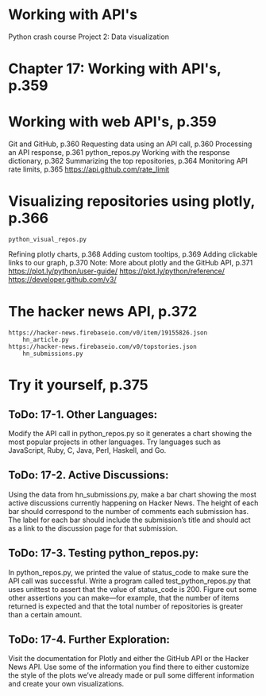 # Working with API's

Python crash course
Project 2: Data visualization

# Chapter 17: Working with API's, p.359

# Working with web API's, p.359
Git and GitHub, p.360
Requesting data using an API call, p.360
Processing an API response, p.361
    python_repos.py
Working with the response dictionary, p.362
Summarizing the top repositories, p.364
Monitoring API rate limits, p.365
    https://api.github.com/rate_limit

# Visualizing repositories using plotly, p.366
    python_visual_repos.py
Refining plotly charts, p.368
Adding custom tooltips, p.369
Adding clickable links to our graph, p.370
Note: More about plotly and the GitHub API, p.371
    https://plot.ly/python/user-guide/
    https://plot.ly/python/reference/
    https://developer.github.com/v3/

# The hacker news API, p.372
    https://hacker-news.firebaseio.com/v0/item/19155826.json
        hn_article.py
    https://hacker-news.firebaseio.com/v0/topstories.json
        hn_submissions.py


# Try it yourself, p.375

## ToDo: 17-1. Other Languages: 
Modify the API call in python_repos.py so it generates a chart showing the most popular projects in other languages. Try languages such as JavaScript, Ruby, C, Java, Perl, Haskell, and Go.

## ToDo: 17-2. Active Discussions: 
Using the data from hn_submissions.py, make a bar chart showing the most active discussions currently happening on Hacker News. The height of each bar should correspond to the number of comments
each submission has. The label for each bar should include the submission’s title and should act as a link to the discussion page for that submission.

## ToDo: 17-3. Testing python_repos.py: 
In python_repos.py, we printed the value of status_code to make sure the API call was successful. Write a program called test_python_repos.py that uses unittest to assert that the value of status_code
is 200. Figure out some other assertions you can make—for example, that the number of items returned is expected and that the total number of repositories is greater than a certain amount.

## ToDo: 17-4. Further Exploration: 
Visit the documentation for Plotly and either the GitHub API or the Hacker News API. Use some of the information you find there to either customize the style of the plots we’ve already made or pull some
different information and create your own visualizations.
